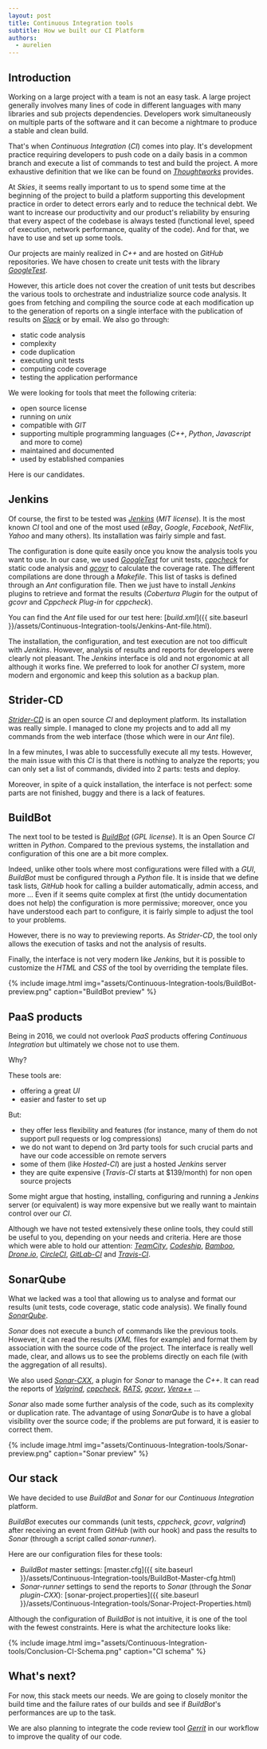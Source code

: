 ```yaml
---
layout: post
title: Continuous Integration tools
subtitle: How we built our CI Platform
authors:
  - aurelien
---
```


## Introduction

Working on a large project with a team is not an easy task. A large project generally involves many lines of code in different languages with many libraries and sub projects dependencies. Developers work simultaneously on multiple parts of the software and it can become a nightmare to produce a stable and clean build.

That's when *Continuous Integration* (*CI*) comes into play. It's development practice requiring developers to push code on a daily basis in a common branch and execute a list of commands to test and build the project. A more exhaustive definition that we like can be found on [*Thoughtworks*](https://www.thoughtworks.com/continuous-integration) provides.

At *Skies*, it seems really important to us to spend some time at the beginning of the project to build a platform supporting this development practice in order to detect errors early and to reduce the technical debt. We want to increase our productivity and our product's reliability by ensuring that every aspect of the codebase is always tested (functional level, speed of execution, network performance, quality of the code). And for that, we have to use and set up some tools.

Our projects are mainly realized in *C++* and are hosted on *GitHub* repositories. We have chosen to create unit tests with the library [*GoogleTest*](https://github.com/google/googletest).

However, this article does not cover the creation of unit tests but describes the various tools to orchestrate and industrialize source code analysis. It goes from fetching and compiling the source code at each modification up to the generation of reports on a single interface with the publication of results on [*Slack*](https://slack.com) or by email.
We also go through:

- static code analysis
- complexity
- code duplication
- executing unit tests
- computing code coverage
- testing the application performance

We were looking for tools that meet the following criteria:

- open source license
- running on *unix*
- compatible with *GIT*
- supporting multiple programming languages (*C++*, *Python*, *Javascript* and more to come)
- maintained and documented
- used by established companies

Here is our candidates.

## Jenkins

Of course, the first to be tested was [*Jenkins*](https://jenkins-ci.org) (*MIT license*). It is the most known *CI* tool and one of the most used (*eBay*, *Google*, *Facebook*, *NetFlix*, *Yahoo* and many others). Its installation was fairly simple and fast.

The configuration is done quite easily once you know the analysis tools you want to use. In our case, we used [*GoogleTest*](https://github.com/google/googletest) for unit tests, [*cppcheck*](http://cppcheck.sourceforge.net) for static code analysis and [*gcovr*](http://gcovr.com) to calculate the coverage rate. The different compilations are done through a *Makefile*. This list of tasks is defined through an *Ant* configuration file. Then we just have to install *Jenkins* plugins to retrieve and format the results (*Cobertura Plugin* for the output of *gcovr* and *Cppcheck Plug-in* for *cppcheck*).

You can find the *Ant* file used for our test here: [*build.xml*]({{ site.baseurl }}/assets/Continuous-Integration-tools/Jenkins-Ant-file.html).

The installation, the configuration, and test execution are not too difficult with *Jenkins*. However, analysis of results and reports for developers were clearly not pleasant. The *Jenkins* interface is old and not ergonomic at all although it works fine. We preferred to look for another *CI* system, more modern and ergonomic and keep this solution as a backup plan.

## Strider-CD

[*Strider-CD*](http://stridercd.com) is an open source *CI* and deployment platform. Its installation was really simple. I managed to clone my projects and to add all my commands from the web interface (those which were in our *Ant* file).

In a few minutes, I was able to successfully execute all my tests. However, the main issue with this *CI* is that there is nothing to analyze the reports; you can only set a list of commands, divided into 2 parts: tests and deploy.

Moreover, in spite of a quick installation, the interface is not perfect: some parts are not finished, buggy and there is a lack of features.

## BuildBot

The next tool to be tested is [*BuildBot*](http://buildbot.net) (*GPL license*). It is an Open Source *CI* written in *Python*. Compared to the previous systems, the installation and configuration of this one are a bit more complex.

Indeed, unlike other tools where most configurations were filled with a *GUI*, *BuildBot* must be configured through a *Python* file. It is inside that we define task lists, *GitHub* hook for calling a builder automatically, admin access, and more ... Even if it seems quite complex at first (the untidy documentation does not help) the configuration is more permissive; moreover, once you have understood each part to configure, it is fairly simple to adjust the tool to your problems.

However, there is no way to previewing reports. As *Strider-CD*, the tool only allows the execution of tasks and not the analysis of results.

Finally, the interface is not very modern like *Jenkins*, but it is possible to customize the *HTML* and *CSS* of the tool by overriding the template files.

{% include image.html img="assets/Continuous-Integration-tools/BuildBot-preview.png" caption="BuildBot preview" %}

## PaaS products

Being in 2016, we could not overlook *PaaS* products offering *Continuous Integration* but ultimately we chose not to use them.

Why?

These tools are:

 - offering a great *UI*
 - easier and faster to set up

But:

- they offer less flexibility and features (for instance, many of them do not support pull requests or log compressions)
- we do not want to depend on 3rd party tools for such crucial parts and have our code accessible on remote servers
- some of them (like *Hosted-CI*) are just a hosted *Jenkins* server
- they are quite expensive (*Travis-CI* starts at $139/month) for non open source projects

Some might argue that hosting, installing, configuring and running a *Jenkins* server (or equivalent) is way more expensive but we really want to maintain control over our *CI*.

Although we have not tested extensively these online tools, they could still be useful to you, depending on your needs and criteria. Here are those which were able to hold our attention: [*TeamCity*](https://www.jetbrains.com/teamcity/), [*Codeship*](https://codeship.com/), [*Bamboo*](https://www.atlassian.com/software/bamboo/), [*Drone.io*](https://drone.io), [*CircleCI*](https://circleci.com), [*GitLab-CI*](https://about.gitlab.com/gitlab-ci/) and [*Travis-CI*](https://travis-ci.com).

## SonarQube

What we lacked was a tool that allowing us to analyse and format our results (unit tests, code coverage, static code analysis). We finally found [*SonarQube*](http://www.sonarqube.org/).

*Sonar* does not execute a bunch of commands like the previous tools. However, it can read the results (*XML* files for example) and format them by association with the source code of the project. The interface is really well made, clear, and allows us to see the problems directly on each file (with the aggregation of all results).

We also used [*Sonar-CXX*](https://github.com/SonarOpenCommunity/sonar-cxx), a plugin for *Sonar* to manage the *C++*. It can read the reports of [*Valgrind*](http://valgrind.org), [*cppcheck*](http://cppcheck.sourceforge.net), [*RATS*](https://code.google.com/p/rough-auditing-tool-for-security/), [*gcovr*](http://gcovr.com), [*Vera++*](https://bitbucket.org/verateam/vera/overview) ...

*Sonar* also made some further analysis of the code, such as its complexity or duplication rate. The advantage of using *SonarQube* is to have a global visibility over the source code; if the problems are put forward, it is easier to correct them.

{% include image.html img="assets/Continuous-Integration-tools/Sonar-preview.png" caption="Sonar preview" %}

## Our stack

We have decided to use *BuildBot* and *Sonar* for our *Continuous Integration* platform.

*BuildBot* executes our commands (unit tests, *cppcheck*, *gcovr*, *valgrind*) after receiving an event from *GitHub* (with our hook) and pass the results to *Sonar* (through a script called *sonar-runner*).

Here are our configuration files for these tools:

- *BuildBot* master settings: [master.cfg]({{ site.baseurl }}/assets/Continuous-Integration-tools/BuildBot-Master-cfg.html)
- *Sonar-runner* settings to send the reports to *Sonar* (through the *Sonar plugin-CXX*): [sonar-project.properties]({{ site.baseurl }}/assets/Continuous-Integration-tools/Sonar-Project-Properties.html)

Although the configuration of *BuildBot* is not intuitive, it is one of the tool with the fewest constraints. Here is what the architecture looks like:

{% include image.html img="assets/Continuous-Integration-tools/Conclusion-CI-Schema.png" caption="CI schema" %}

## What's next?

For now, this stack meets our needs. We are going to closely monitor the build time and the failure rates of our builds and see if *BuildBot*'s performances are up to the task.

We are also planning to integrate the code review tool [*Gerrit*](http://www.gerritcodereview.com) in our workflow to improve the quality of our code.
